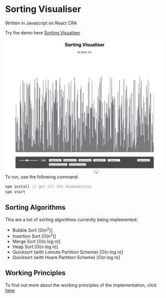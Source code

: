 # Sorting Visualiser
Written in Javascript on React CRA

Try the demo here [Sorting Visualiser](https://renyitan.github.io/sorting-visualiser/)

<kbd>
<img width="600" src="visualiser.gif"/>
</kbd>

<br>
To run, use the following command: 


```js
npm install // get all the dependencies
npm start
```

## Sorting Algorithms
This are a list of sorting algorithms currently being implemented: 

- Bubble Sort [O(n<sup>2</sup>)]
- Insertion Sort [O(n<sup>2</sup>)]
- Merge Sort [O(n log n)]
- Heap Sort [O(n log n)]
- Quicksort (with Lomuto Partition Scheme) [O(n log n)]
- Quicksort (with Hoare Partition Scheme) [O(n log n)]

## Working Principles
To find out more about the working principles of the implementation, click [here](https://github.com/renyitan/sorting_visualiser/tree/master/src/app). 

